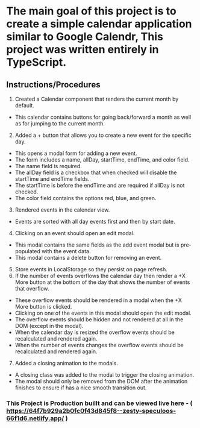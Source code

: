 # The main goal of this project is to create a simple calendar application similar to Google Calendr, This project was  written entirely in TypeScript. 
## Instructions/Procedures 
1. Created a Calendar component that renders the current month by default.
- This calendar contains buttons for going back/forward a month as well as for jumping to the current month.
2. Added a + button that allows you to create a new event for the specific day.
- This opens a modal form for adding a new event.
- The form includes a name, allDay, startTime, endTime, and color field.
- The name field is required.
- The allDay field is a checkbox that when checked will disable the startTime and endTime fields.
- The startTime is before the endTime and are required if allDay is not checked.
- The color field contains the options red, blue, and green.
3. Rendered events in the calendar view.
- Events are sorted with all day events first and then by start date.
4. Clicking on an event should open an edit modal.
- This modal contains the same fields as the add event modal but is pre-populated with the event data.
- This modal contains a delete button for removing an event.
5. Store events in LocalStorage so they persist on page refresh.
6. If the number of events overflows the calendar day then render a +X More button at the bottom of the day that shows the number of events that overflow.
- These overflow events should be rendered in a modal when the +X More button is clicked.
- Clicking on one of the events in this modal should open the edit modal.
- The overflow events should be hidden and not rendered at all in the DOM (except in the modal).
- When the calendar day is resized the overflow events should be recalculated and rendered again.
- When the number of events changes the overflow events should be recalculated and rendered again.
7. Added a closing animation to the modals.
- A closing class was added to the modal to trigger the closing animation.
- The modal should only be removed from the DOM after the animation finishes to ensure if has a nice smooth transition out.

### This Project is Production buillt and can be viewed live here - ( https://64f7b929a2b0fc0f43d845f8--zesty-speculoos-66f1d6.netlify.app/ )